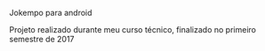 Jokempo para android

Projeto realizado durante meu curso técnico, finalizado no primeiro semestre de 2017